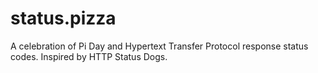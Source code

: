 # status.pizza

A celebration of Pi Day and Hypertext Transfer Protocol response status codes. Inspired by HTTP Status Dogs.